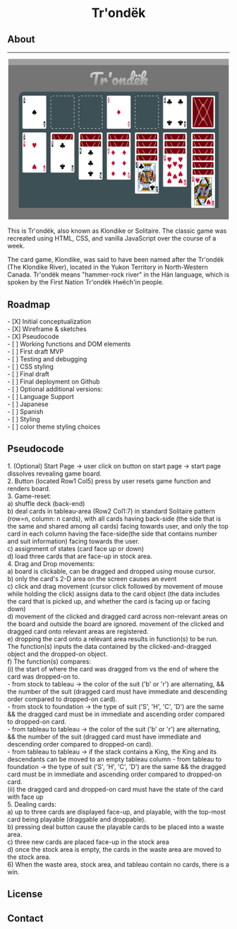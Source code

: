 <h1 align="center"> Tr'ondëk </h1>

<h2>About</h2>
<hr>
<div align="center"> <img src="README_files/prototype-01.png" width='500'></div>

This is Tr'ondëk, also known as Klondike or Solitaire. 
The classic game was recreated using HTML, CSS, and vanilla JavaScript over the course of a week. 

The card game, Klondike, was said to have been named after the Tr'ondëk (The Klondike River), located in the Yukon Territory in North-Western Canada. 
Tr'ondëk means "hammer-rock river" in the Hän language, which is spoken by the First Nation Tr'ondëk Hwëch'in people. 

<h2>Roadmap</h2>
- [X] Initial conceptualization<br>
- [X] Wireframe & sketches<br>
- [X] Pseudocode<br>
- [ ] Working functions and DOM elements<br>
- [ ] First draft MVP<br>
- [ ] Testing and debugging<br>
- [ ] CSS styling<br>
- [ ] Final draft<br>
- [ ] Final deployment on Github<br>
- [ ] Optional additional versions:<br>
    - [ ] Language Support<br>
      - [ ] Japanese<br>
      - [ ] Spanish<br>
    - [ ] Styling<br>
      - [ ] color theme styling choices<br>

<h2>Pseudocode</h2>
1. (Optional) Start Page -> user click on button on start page -> start page dissolves revealing game board.<br>
2. Button (located Row1 Col5) press by user resets game function and renders board.<br>
3. Game-reset: <br>
    a) shuffle deck (back-end)<br>
    b) deal cards in tableau-area (Row2 Col1:7) in standard Solitaire pattern (row=n, column: n cards), with all cards having back-side (the side that is the same and shared among all cards) facing towards user, and only the top card in each column having the face-side(the side that contains number and suit information) facing towards the user.<br> 
    c) assignment of states (card face up or down)<br>
    d) load three cards that are face-up in stock area.<br>
4. Drag and Drop movements:<br>
    a) board is clickable, can be dragged and dropped using mouse cursor.<br>
    b) only the card's 2-D area on the screen causes an event <br>
    c) click and drag movement (cursor click followed by movement of mouse while holding the click) assigns data to the card object (the data includes the card that is picked up, and whether the card is facing up or facing down)<br>
    d) movement of the clicked and dragged card across non-relevant areas on the board and outside the board are ignored. movement of the clicked and dragged card onto relevant areas are registered.<br> 
    e) dropping the card onto a relevant area results in function(s) to be run. The function(s) inputs the data contained by the clicked-and-dragged object and the dropped-on object.<br> 
    f) The function(s) compares:<br>
        (i) the start of where the card was dragged from vs the end of where the card was dropped-on to.<br> 
            - from stock to tableau -> the color of the suit ('b' or 'r') are alternating, && the number of the suit (dragged card must have immediate and descending order compared to dropped-on card).<br>
            - from stock to foundation -> the type of suit ('S', 'H', 'C', 'D') are the same && the dragged card must be in immediate and ascending order compared to dropped-on card.<br>
            - from tableau to tableau -> the color of the suit ('b' or 'r') are alternating, && the number of the suit (dragged card must have immediate and descending order compared to dropped-on card).<br>
            - from tableau to tableau -> if the stack contains a King, the King and its descendants can be moved to an empty tableau column 
            - from tableau to foundation -> the type of suit ('S', 'H', 'C', 'D') are the same && the dragged card must be in immediate and ascending order compared to dropped-on card.<br>
        (ii) the dragged card and dropped-on card must have the state of the card with face up<br>  
5. Dealing cards:<br> 
    a) up to three cards are displayed face-up, and playable, with the top-most card being playable (draggable and droppable).<br> 
    b) pressing deal button cause the playable cards to be placed into a waste area.<br> 
    c) three new cards are placed face-up in the stock area<br>
    d) once the stock area is empty, the cards in the waste area are moved to the stock area.<br>
6) When the waste area, stock area, and tableau contain no cards, there is a win. <br>

<h2>License</h2>

<h2>Contact</h2>
